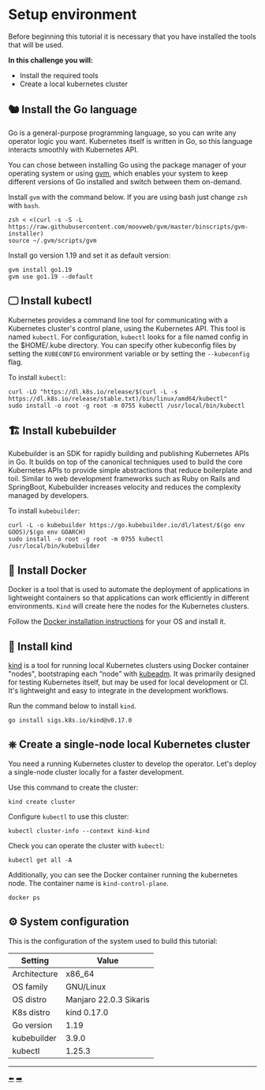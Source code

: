 # Setup environment

Before beginning this tutorial it is necessary that you have installed the tools that will be used.

**In this challenge you will:**

* Install the required tools
* Create a local kubernetes cluster

## 🐿️ Install the Go language

Go is a general-purpose programming language, so you can write any operator logic you want. Kubernetes itself is written in Go, so this language interacts smoothly with Kubernetes API.

You can chose between installing Go using the package manager of your operating system or using [gvm](https://github.com/moovweb/gvm), which enables your system to keep different versions of Go installed and switch between them on-demand.

Install `gvm` with the command below. If you are using bash just change `zsh` with `bash`.

```
zsh < <(curl -s -S -L https://raw.githubusercontent.com/moovweb/gvm/master/binscripts/gvm-installer)
source ~/.gvm/scripts/gvm
```

Install go version 1.19 and set it as default version:

```shell
gvm install go1.19
gvm use go1.19 --default
```

## 🖵 Install kubectl

Kubernetes provides a command line tool for communicating with a Kubernetes cluster's control plane, using the Kubernetes API. This tool is named `kubectl`. For configuration, `kubectl` looks for a file named config in the $HOME/.kube directory. You can specify other kubeconfig files by setting the `KUBECONFIG` environment variable or by setting the `--kubeconfig` flag.

To install `kubectl`:

```
curl -LO "https://dl.k8s.io/release/$(curl -L -s https://dl.k8s.io/release/stable.txt)/bin/linux/amd64/kubectl"
sudo install -o root -g root -m 0755 kubectl /usr/local/bin/kubectl
```

## 🏗️ Install kubebuilder

Kubebuilder is an SDK for rapidly building and publishing Kubernetes APIs in Go. It builds on top of the canonical techniques used to build the core Kubernetes APIs to provide simple abstractions that reduce boilerplate and toil. Similar to web development frameworks such as Ruby on Rails and SpringBoot, Kubebuilder increases velocity and reduces the complexity managed by developers.

To install `kubebuilder`:

```
curl -L -o kubebuilder https://go.kubebuilder.io/dl/latest/$(go env GOOS)/$(go env GOARCH)
sudo install -o root -g root -m 0755 kubectl /usr/local/bin/kubebuilder
```

## 🐋 Install Docker

Docker is a tool that is used to automate the deployment of applications in lightweight containers so that applications can work efficiently in different environments. `Kind` will create here the nodes for the Kubernetes clusters.

Follow the [Docker installation instructions](https://docs.docker.com/engine/install/) for your OS and install it.

## 🍾 Install kind

[kind](https://kind.sigs.k8s.io/) is a tool for running local Kubernetes clusters using Docker container "nodes", bootstraping each “node” with [kubeadm](https://kubernetes.io/docs/reference/setup-tools/kubeadm/). It was primarily designed for testing Kubernetes itself, but may be used for local development or CI. It's lightweight and easy to integrate in the development workflows.

Run the command below to install `kind`.

```
go install sigs.k8s.io/kind@v0.17.0
```

## ⎈ Create a single-node local Kubernetes cluster

You need a running Kubernetes cluster to develop the operator. Let's deploy a single-node cluster locally for a faster development.

Use this command to create the cluster:

```
kind create cluster
```

Configure `kubectl` to use this cluster:

```
kubectl cluster-info --context kind-kind
```

Check you can operate the cluster with `kubectl`:

```
kubectl get all -A
```

Additionally, you can see the Docker container running the kubernetes node. The container name is `kind-control-plane`.

```
docker ps 
```

## ⚙️ System configuration

This is the configuration of the system used to build this tutorial:

| Setting      | Value                  |
| ------------ | ---------------------- |
| Architecture | x86_64                 |
| OS family    | GNU/Linux              |
| OS distro    | Manjaro 22.0.3 Sikaris |
| K8s distro   | kind 0.17.0            |
| Go version   | 1.19                   |
| kubebuilder  | 3.9.0                  |
| kubectl      | 1.25.3                 |

<hr>
<a href="../../../">⬅️</a>
<a href="../02-generate-application-scaffolding/">➡️</a>

